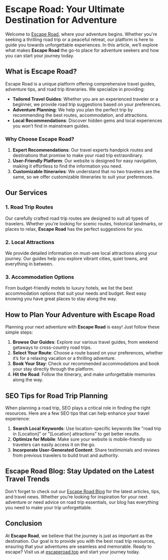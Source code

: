 # Escape Road: Your Ultimate Destination for Adventure

Welcome to [Escape Road](http://escaperoad.top/), where your adventure begins. Whether you're seeking a thrilling road trip or a peaceful retreat, our platform is here to guide you towards unforgettable experiences. In this article, we’ll explore what makes **Escape Road** the go-to place for adventure seekers and how you can start your journey today.

## What is Escape Road?

Escape Road is a unique platform offering comprehensive travel guides, adventure tips, and road trip itineraries. We specialize in providing:

- **Tailored Travel Guides**: Whether you are an experienced traveler or a beginner, we provide road trip suggestions based on your preferences.
- **Adventure Planning**: We help you plan the perfect trip by recommending the best routes, accommodation, and attractions.
- **Local Recommendations**: Discover hidden gems and local experiences you won’t find in mainstream guides.

### Why Choose Escape Road?

1. **Expert Recommendations**: Our travel experts handpick routes and destinations that promise to make your road trip extraordinary.
2. **User-Friendly Platform**: Our website is designed for easy navigation, making it effortless to find the information you need.
3. **Customizable Itineraries**: We understand that no two travelers are the same, so we offer customizable itineraries to suit your preferences.

## Our Services

### 1. **Road Trip Routes**

Our carefully crafted road trip routes are designed to suit all types of travelers. Whether you're looking for scenic routes, historical landmarks, or places to relax, **Escape Road** has the perfect suggestions for you.

### 2. **Local Attractions**

We provide detailed information on must-see local attractions along your journey. Our guides help you explore vibrant cities, quiet towns, and everything in between.

### 3. **Accommodation Options**

From budget-friendly motels to luxury hotels, we list the best accommodation options that suit your needs and budget. Rest easy knowing you have great places to stay along the way.

## How to Plan Your Adventure with Escape Road

Planning your next adventure with **Escape Road** is easy! Just follow these simple steps:

1. **Browse Our Guides**: Explore our various travel guides, from weekend getaways to cross-country road trips.
2. **Select Your Route**: Choose a route based on your preferences, whether it’s for a relaxing vacation or a thrilling adventure.
3. **Book Your Stay**: Check our recommended accommodations and book your stay directly through the platform.
4. **Hit the Road**: Follow the itinerary, and make unforgettable memories along the way.

## SEO Tips for Road Trip Planning

When planning a road trip, SEO plays a critical role in finding the right resources. Here are a few SEO tips that can help enhance your travel experience:

1. **Search Local Keywords**: Use location-specific keywords like "road trip in [Location]" or "[Location] attractions" to get better results.
2. **Optimize for Mobile**: Make sure your website is mobile-friendly so travelers can easily access it on the go.
3. **Incorporate User-Generated Content**: Share testimonials and reviews from previous travelers to build trust and authority.

## Escape Road Blog: Stay Updated on the Latest Travel Trends

Don't forget to check out our [Escape Road Blog](http://escaperoad.top) for the latest articles, tips, and travel news. Whether you’re looking for inspiration for your next adventure or need advice on road trip essentials, our blog has everything you need to make your trip unforgettable.

## Conclusion

At **Escape Road**, we believe that the journey is just as important as the destination. Our goal is to provide you with the best road trip resources, ensuring that your adventures are seamless and memorable. Ready to escape? Visit us at [escaperoad.top](http://escaperoad.top/) and start your journey today.
